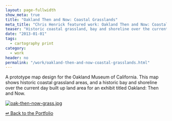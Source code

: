 ```yaml
---
layout: page-fullwidth
show_meta: true
title: "Oakland Then and Now: Coastal Grasslands"
meta_title: "Chris Henrick featured work: Oakland Then and Now: Coastal Grasslands"
teaser: "Historic coastal grassland, bay and shoreline over the current day built up land area of Oakland, CA."
date: "2013-01-01"
tags:
  - cartography print 
category:
  - work
header: no
permalink: "/work/oakland-then-and-now-coastal-grasslands.html"
---
```



A prototype map design for the Oakland Museum of California. This map shows historic coastal grassland areas, and a historic bay and shoreline over the current day built up land area for an exhibit titled Oakland: Then and Now.



  <a href="{{site.url}}{{site.baseurl}}/images/oak-then-now-grass.jpg" target="_blank">
    <img class="portfolio" src="{{site.url}}{{site.baseurl}}/images/oak-then-now-grass.jpg" alt="oak-then-now-grass.jpg">
  </a>



[<span class="back-arrow">&#8619;</span> Back to the Portfolio](/work/)
